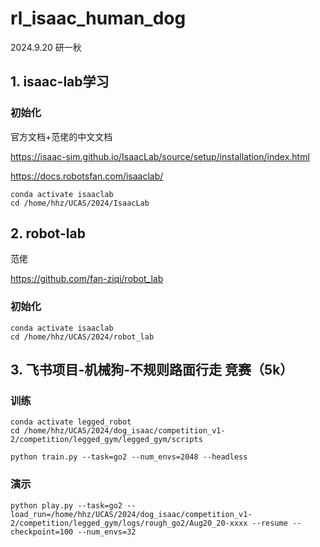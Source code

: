 # rl_isaac_human_dog
2024.9.20
研一秋
## 1. isaac-lab学习
### 初始化
官方文档+范佬的中文文档

https://isaac-sim.github.io/IsaacLab/source/setup/installation/index.html

https://docs.robotsfan.com/isaaclab/

```
conda activate isaaclab
cd /home/hhz/UCAS/2024/IsaacLab

```

## 2. robot-lab
范佬

https://github.com/fan-ziqi/robot_lab

### 初始化
```
conda activate isaaclab
cd /home/hhz/UCAS/2024/robot_lab
```

## 3. 飞书项目-机械狗-不规则路面行走   竞赛（5k）
### 训练
```
conda activate legged_robot
cd /home/hhz/UCAS/2024/dog_isaac/competition_v1-2/competition/legged_gym/legged_gym/scripts

python train.py --task=go2 --num_envs=2048 --headless

```
### 演示
```
python play.py --task=go2 --load_run=/home/hhz/UCAS/2024/dog_isaac/competition_v1-2/competition/legged_gym/logs/rough_go2/Aug20_20-xxxx --resume --checkpoint=100 --num_envs=32

```
